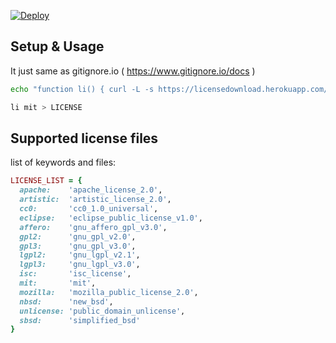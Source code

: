 [![Deploy](https://www.herokucdn.com/deploy/button.png)](https://heroku.com/deploy?template=https://github.com/gouf/license_download)

## Setup & Usage

It just same as gitignore.io ( https://www.gitignore.io/docs )

```bash
echo "function li() { curl -L -s https://licensedownload.herokuapp.com/\$@ ;}" >> ~/.bashrc && source ~/.bashrc
```

```bash
li mit > LICENSE
```

## Supported license files

list of keywords and files:

```ruby
LICENSE_LIST = {
  apache:    'apache_license_2.0',
  artistic:  'artistic_license_2.0',
  cc0:       'cc0_1.0_universal',
  eclipse:   'eclipse_public_license_v1.0',
  affero:    'gnu_affero_gpl_v3.0',
  gpl2:      'gnu_gpl_v2.0',
  gpl3:      'gnu_gpl_v3.0',
  lgpl2:     'gnu_lgpl_v2.1',
  lgpl3:     'gnu_lgpl_v3.0',
  isc:       'isc_license',
  mit:       'mit',
  mozilla:   'mozilla_public_license_2.0',
  nbsd:      'new_bsd',
  unlicense: 'public_domain_unlicense',
  sbsd:      'simplified_bsd'
}
```
